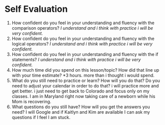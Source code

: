# Self Evaluation

1. How confident do you feel in your understanding and fluency with the comparison operators? *I understand and i think with practice i will be very confident.*
1. How confident do you feel in your understanding and fluency with the logical operators? *I understand and i think with practice i will be very confident.*
1. How confident do you feel in your understanding and fluency with the if statements?
*I understand and i think with practice i will be very confident.*
1. How much time did you spend on this lesson/topic? How did that line up with your time estimate? *3 hours. more than i thought i would spend.
1. What do you still need to practice or learn? How will you do that? Do you need to adjust your calendar in order to do that? i will practice more and get better. i just need to get back to Colorado and focus only on my classes. I am in Maryland right now taking care of a newborn while his Mom is recovering.
1. What questions do you still have? How will you get the answers you need? I will Google and if Kaitlyn and Kim are available I can ask my questions if I feel I am stuck.
